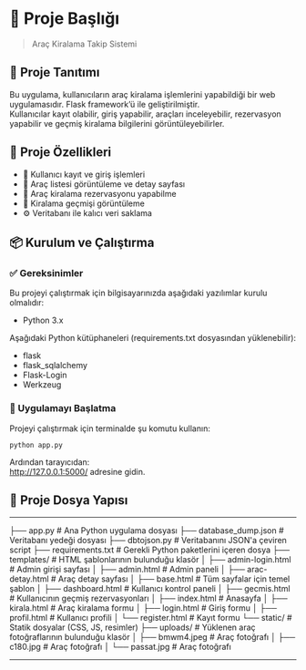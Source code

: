 # 📌 Proje Başlığı

> Araç Kiralama Takip Sistemi

## 🧾 Proje Tanıtımı  
Bu uygulama, kullanıcıların araç kiralama işlemlerini yapabildiği bir web uygulamasıdır. Flask framework’ü ile geliştirilmiştir.  
Kullanıcılar kayıt olabilir, giriş yapabilir, araçları inceleyebilir, rezervasyon yapabilir ve geçmiş kiralama bilgilerini görüntüleyebilirler.

## 🚀 Proje Özellikleri  
- 🔐 Kullanıcı kayıt ve giriş işlemleri  
- 🚗 Araç listesi görüntüleme ve detay sayfası  
- 📝 Araç kiralama rezervasyonu yapabilme  
- 📅 Kiralama geçmişi görüntüleme  
- ⚙️ Veritabanı ile kalıcı veri saklama  

## 📦 Kurulum ve Çalıştırma

### ✅ Gereksinimler  

Bu projeyi çalıştırmak için bilgisayarınızda aşağıdaki yazılımlar kurulu olmalıdır:

- Python 3.x    

Aşağıdaki Python kütüphaneleri (requirements.txt dosyasından yüklenebilir):  
  - flask  
  - flask_sqlalchemy  
  - Flask-Login
  - Werkzeug

### 🚀 Uygulamayı Başlatma  
Projeyi çalıştırmak için terminalde şu komutu kullanın:

    python app.py

Ardından tarayıcıdan:  
http://127.0.0.1:5000/ adresine gidin.

## 📂 Proje Dosya Yapısı

---
├── app.py               # Ana Python uygulama dosyası
├── database_dump.json   # Veritabanı yedeği dosyası
├── dbtojson.py          # Veritabanını JSON'a çeviren script
├── requirements.txt     # Gerekli Python paketlerini içeren dosya
├── templates/           # HTML şablonlarının bulunduğu klasör
│   ├── admin-login.html # Admin girişi sayfası
│   ├── admin.html       # Admin paneli
│   ├── arac-detay.html  # Araç detay sayfası
│   ├── base.html        # Tüm sayfalar için temel şablon
│   ├── dashboard.html    # Kullanıcı kontrol paneli
│   ├── gecmis.html      # Kullanıcının geçmiş rezervasyonları
│   ├── index.html       # Anasayfa
│   ├── kirala.html      # Araç kiralama formu
│   ├── login.html       # Giriş formu
│   ├── profil.html      # Kullanıcı profili
│   └── register.html    # Kayıt formu
└── static/              # Statik dosyalar (CSS, JS, resimler)
    ├── uploads/         # Yüklenen araç fotoğraflarının bulunduğu klasör
    │   ├── bmwm4.jpeg   # Araç fotoğrafı
    │   ├── c180.jpg     # Araç fotoğrafı
    │   └── passat.jpg   # Araç fotoğrafı

---
